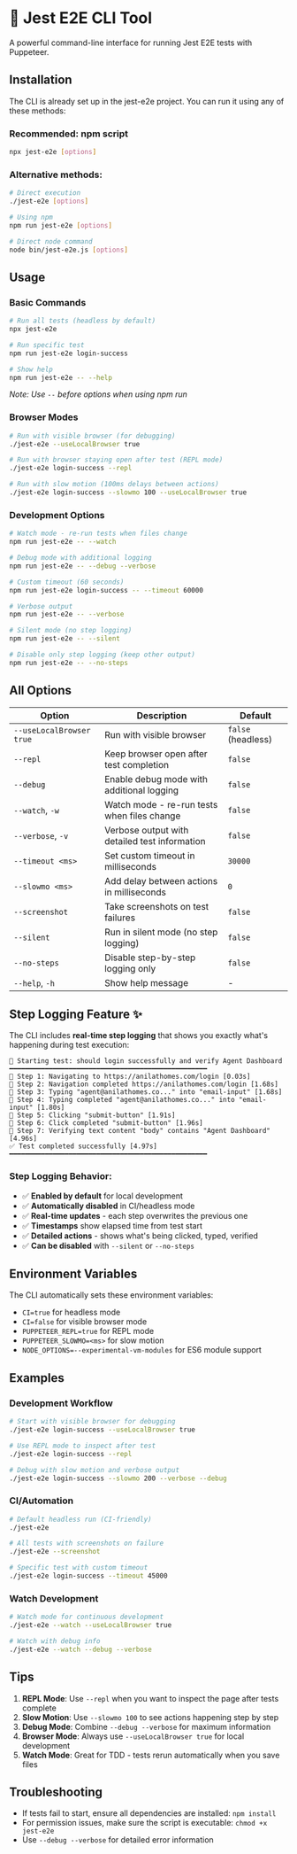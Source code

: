 # 🚀 Jest E2E CLI Tool

A powerful command-line interface for running Jest E2E tests with Puppeteer.

## Installation

The CLI is already set up in the jest-e2e project. You can run it using any of these methods:

### Recommended: npm script
```bash
npx jest-e2e [options]
```

### Alternative methods:
```bash
# Direct execution
./jest-e2e [options]

# Using npm
npm run jest-e2e [options]

# Direct node command
node bin/jest-e2e.js [options]
```

## Usage

### Basic Commands

```bash
# Run all tests (headless by default)
npx jest-e2e

# Run specific test
npm run jest-e2e login-success

# Show help
npm run jest-e2e -- --help
```
*Note: Use `--` before options when using npm run*

### Browser Modes

```bash
# Run with visible browser (for debugging)
./jest-e2e --useLocalBrowser true

# Run with browser staying open after test (REPL mode)
./jest-e2e login-success --repl

# Run with slow motion (100ms delays between actions)
./jest-e2e login-success --slowmo 100 --useLocalBrowser true
```

### Development Options

```bash
# Watch mode - re-run tests when files change
npm run jest-e2e -- --watch

# Debug mode with additional logging
npm run jest-e2e -- --debug --verbose

# Custom timeout (60 seconds)
npm run jest-e2e login-success -- --timeout 60000

# Verbose output
npm run jest-e2e -- --verbose

# Silent mode (no step logging)
npm run jest-e2e -- --silent

# Disable only step logging (keep other output)
npm run jest-e2e -- --no-steps
```

## All Options

| Option | Description | Default |
|--------|-------------|---------|
| `--useLocalBrowser true` | Run with visible browser | `false` (headless) |
| `--repl` | Keep browser open after test completion | `false` |
| `--debug` | Enable debug mode with additional logging | `false` |
| `--watch`, `-w` | Watch mode - re-run tests when files change | `false` |
| `--verbose`, `-v` | Verbose output with detailed test information | `false` |
| `--timeout <ms>` | Set custom timeout in milliseconds | `30000` |
| `--slowmo <ms>` | Add delay between actions in milliseconds | `0` |
| `--screenshot` | Take screenshots on test failures | `false` |
| `--silent` | Run in silent mode (no step logging) | `false` |
| `--no-steps` | Disable step-by-step logging only | `false` |
| `--help`, `-h` | Show help message | - |

## Step Logging Feature ✨

The CLI includes **real-time step logging** that shows you exactly what's happening during test execution:

```
🧪 Starting test: should login successfully and verify Agent Dashboard
━━━━━━━━━━━━━━━━━━━━━━━━━━━━━━━━━━━━━━━━━━━━━━━━━━
📍 Step 1: Navigating to https://anilathomes.com/login [0.03s]
📍 Step 2: Navigation completed https://anilathomes.com/login [1.68s]
📍 Step 3: Typing "agent@anilathomes.co..." into "email-input" [1.68s]
📍 Step 4: Typing completed "agent@anilathomes.co..." into "email-input" [1.80s]
📍 Step 5: Clicking "submit-button" [1.91s]
📍 Step 6: Click completed "submit-button" [1.96s]
📍 Step 7: Verifying text content "body" contains "Agent Dashboard" [4.96s]
✅ Test completed successfully [4.97s]
━━━━━━━━━━━━━━━━━━━━━━━━━━━━━━━━━━━━━━━━━━━━━━━━━━
```

### Step Logging Behavior:
- ✅ **Enabled by default** for local development
- ✅ **Automatically disabled** in CI/headless mode
- ✅ **Real-time updates** - each step overwrites the previous one
- ✅ **Timestamps** show elapsed time from test start
- ✅ **Detailed actions** - shows what's being clicked, typed, verified
- ✅ **Can be disabled** with `--silent` or `--no-steps`

## Environment Variables

The CLI automatically sets these environment variables:

- `CI=true` for headless mode
- `CI=false` for visible browser mode
- `PUPPETEER_REPL=true` for REPL mode
- `PUPPETEER_SLOWMO=<ms>` for slow motion
- `NODE_OPTIONS=--experimental-vm-modules` for ES6 module support

## Examples

### Development Workflow

```bash
# Start with visible browser for debugging
./jest-e2e login-success --useLocalBrowser true

# Use REPL mode to inspect after test
./jest-e2e login-success --repl

# Debug with slow motion and verbose output
./jest-e2e login-success --slowmo 200 --verbose --debug
```

### CI/Automation

```bash
# Default headless run (CI-friendly)
./jest-e2e

# All tests with screenshots on failure
./jest-e2e --screenshot

# Specific test with custom timeout
./jest-e2e login-success --timeout 45000
```

### Watch Development

```bash
# Watch mode for continuous development
./jest-e2e --watch --useLocalBrowser true

# Watch with debug info
./jest-e2e --watch --debug --verbose
```

## Tips

1. **REPL Mode**: Use `--repl` when you want to inspect the page after tests complete
2. **Slow Motion**: Use `--slowmo 100` to see actions happening step by step
3. **Debug Mode**: Combine `--debug --verbose` for maximum information
4. **Browser Mode**: Always use `--useLocalBrowser true` for local development
5. **Watch Mode**: Great for TDD - tests rerun automatically when you save files

## Troubleshooting

- If tests fail to start, ensure all dependencies are installed: `npm install`
- For permission issues, make sure the script is executable: `chmod +x jest-e2e`
- Use `--debug --verbose` for detailed error information 